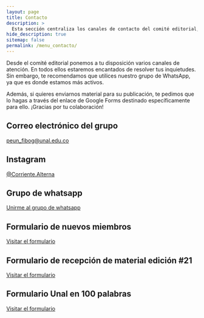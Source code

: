 ```yaml
---
layout: page
title: Contacto
description: >
  Esta sección centraliza los canales de contacto del comité editorial, priorizando el grupo de WhatsApp por su alta actividad. También incluye enlaces para correo, redes sociales y formularios destinados a nuevos miembros y recepción de material para publicaciones.
hide_description: true
sitemap: false
permalink: /menu_contacto/
---
```


Desde el comité editorial ponemos a tu disposición varios canales de atención. En todos ellos estaremos encantados de resolver tus inquietudes. Sin embargo, te recomendamos que utilices nuestro grupo de WhatsApp, ya que es donde estamos más activos.  

Además, si quieres enviarnos material para su publicación, te pedimos que lo hagas a través del enlace de Google Forms destinado específicamente para ello. ¡Gracias por tu colaboración!

## Correo electrónico del grupo

[peun_fibog@unal.edu.co](https://chat.whatsapp.com/J5aQjFDKCzB4NenTcCpOD1 "Ir al correo")

## Instagram
[@Corriente.Alterna](https://chat.whatsapp.com/J5aQjFDKCzB4NenTcCpOD1 "Ir al instagram")

## Grupo de whatsapp

[Unirme al grupo de whatsapp](https://chat.whatsapp.com/J5aQjFDKCzB4NenTcCpOD1 "Ir al grupo de whatsapp")


## Formulario de nuevos miembros

[Visitar el formulario](https://forms.gle/vh1GtVfSrMMsVrVeA "Ir al forms")

## Formulario de recepción de material edición #21

[Visitar el formulario](https://forms.gle/NFmECgkruNKBLbUb7 "Ir al forms")

## Formulario Unal en 100 palabras

[Visitar el formulario](https://forms.gle/xgD6jsACzDzRJA1G7 "Ir al forms")

